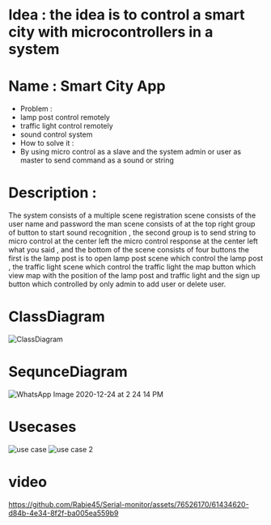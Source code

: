 # Idea : the idea is to control a smart city with microcontrollers in a system 
# Name : Smart City App
 - Problem : 
  - lamp post control remotely 
  - traffic light control remotely 
  - sound control system 
 - How to solve it :
  - By using micro control as a slave and the system admin or user as  master to send command as a sound or string 
# Description :
The system consists of a multiple scene registration scene consists of the user name and password the man scene consists of at the top right group of button to start sound recognition  , the second group is to send string to micro control at the center left the micro control response at the center left what you said , and the bottom of the scene consists of four buttons the first is the lamp post   is to open lamp post scene which control the lamp post , the traffic light scene which control the traffic light the map button which view map with the position of the lamp post and traffic light and the sign up button which controlled by only admin to add user or delete user.
# ClassDiagram
![ClassDiagram](https://github.com/Rabie45/Serial-monitor/assets/76526170/68519735-a57d-428a-a5de-aafc894e6307)
# SequnceDiagram
![WhatsApp Image 2020-12-24 at 2 24 14 PM](https://github.com/Rabie45/Serial-monitor/assets/76526170/6ce3ac7c-1aaa-4736-867c-395da52d3e20)
# Usecases
![use case](https://github.com/Rabie45/Serial-monitor/assets/76526170/e3102002-6541-49ad-9116-82211bd7b5f6)
![use case 2](https://github.com/Rabie45/Serial-monitor/assets/76526170/b6c7b84e-aac3-41c2-9121-7cfc71a6e904)
# video


https://github.com/Rabie45/Serial-monitor/assets/76526170/61434620-d84b-4e34-8f2f-ba005ea559b9


